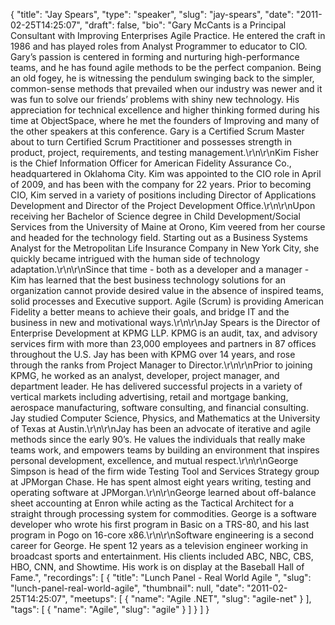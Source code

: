 {
  "title": "Jay Spears",
  "type": "speaker",
  "slug": "jay-spears",
  "date": "2011-02-25T14:25:07",
  "draft": false,
  "bio": "Gary McCants is a Principal Consultant with Improving Enterprises Agile Practice. He entered the craft in 1986 and has played roles from Analyst Programmer to educator to CIO. Gary’s passion is centered in forming and nurturing high-performance teams, and he has found agile methods to be the perfect companion. Being an old fogey, he is witnessing the pendulum swinging back to the simpler, common-sense methods that prevailed when our industry was newer and it was fun to solve our friends’ problems with shiny new technology. His appreciation for technical excellence and higher thinking formed during his time at ObjectSpace, where he met the founders of Improving and many of the other speakers at this conference. Gary is a Certified Scrum Master about to turn Certified Scrum Practitioner and possesses strength in product, project, requirements, and testing management.\r\n\r\nKim Fisher is the Chief Information Officer for American Fidelity Assurance Co., headquartered in Oklahoma City. Kim was appointed to the CIO role in April of 2009, and has been with the company for 22 years. Prior to becoming CIO, Kim served in a variety of positions including Director of Applications Development and Director of the Project Development Office.\r\n\r\nUpon receiving her Bachelor of Science degree in Child Development/Social Services from the University of Maine at Orono, Kim veered from her course and headed for the technology field. Starting out as a Business Systems Analyst for the Metropolitan Life Insurance Company in New York City, she quickly became intrigued with the human side of technology adaptation.\r\n\r\nSince that time - both as a developer and a manager - Kim has learned that the best business technology solutions for an organization cannot provide desired value in the absence of inspired teams, solid processes and Executive support. Agile (Scrum) is providing American Fidelity a better means to achieve their goals, and bridge IT and the business in new and motivational ways.\r\n\r\nJay Spears is the Director of Enterprise Development at KPMG LLP. KPMG is an audit, tax, and advisory services firm with more than 23,000 employees and partners in 87 offices throughout the U.S. Jay has been with KPMG over 14 years, and rose through the ranks from Project Manager to Director.\r\n\r\nPrior to joining KPMG, he worked as an analyst, developer, project manager, and department leader. He has delivered successful projects in a variety of vertical markets including advertising, retail and mortgage banking, aerospace manufacturing, software consulting, and financial consulting. Jay studied Computer Science, Physics, and Mathematics at the University of Texas at Austin.\r\n\r\nJay has been an advocate of iterative and agile methods since the early 90’s. He values the individuals that really make teams work, and empowers teams by building an environment that inspires personal development, excellence, and mutual respect.\r\n\r\nGeorge Simpson is head of the firm wide Testing Tool and Services Strategy group at JPMorgan Chase. He has spent almost eight years writing, testing and operating software at JPMorgan.\r\n\r\nGeorge learned about off-balance sheet accounting at Enron while acting as the Tactical Architect for a straight through processing system for commodities. George is a software developer who wrote his first program in Basic on a TRS-80, and his last program in Pogo on 16-core x86.\r\n\r\nSoftware engineering is a second career for George. He spent 12 years as a television engineer working in broadcast sports and entertainment. His clients included ABC, NBC, CBS, HBO, CNN, and Showtime. His work is on display at the Baseball Hall of Fame.",
  "recordings": [
    {
      "title": "Lunch Panel - Real World Agile ",
      "slug": "lunch-panel-real-world-agile",
      "thumbnail": null,
      "date": "2011-02-25T14:25:07",
      "meetups": [
        {
          "name": "Agile .NET",
          "slug": "agile-net"
        }
      ],
      "tags": [
        {
          "name": "Agile",
          "slug": "agile"
        }
      ]
    }
  ]
}